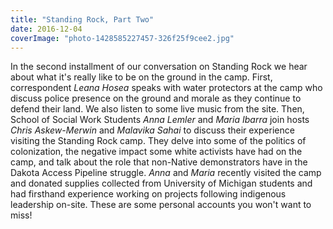 ```yaml
---
title: "Standing Rock, Part Two"
date: 2016-12-04
coverImage: "photo-1428585227457-326f25f9cee2.jpg"
---
```


In the second installment of our conversation on Standing Rock we hear about what it's really like to be on the ground in the camp. First, correspondent _Leana Hosea_ speaks with water protectors at the camp who discuss police presence on the ground and morale as they continue to defend their land. We also listen to some live music from the site. Then, School of Social Work Students _Anna Lemler_ and _Maria Ibarra_ join hosts _Chris Askew-Merwin_ and _Malavika Sahai_ to discuss their experience visiting the Standing Rock camp. They delve into some of the politics of colonization, the negative impact some white activists have had on the camp, and talk about the role that non-Native demonstrators have in the Dakota Access Pipeline struggle. _Anna_ and _Maria_ recently visited the camp and donated supplies collected from University of Michigan students and had firsthand experience working on projects following indigenous leadership on-site. These are some personal accounts you won't want to miss!
